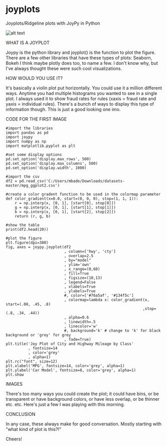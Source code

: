 # joyplots

Joyplots/Ridgeline plots with JoyPy in Python

![alt text](http://url/to/img.png)

WHAT IS A JOYPLOT

Joypy is the python library and joyplot() is the function to plot the figure. There are a few other libraries that have these types of plots: Seaborn, Bokeh I think maybe plotly does too, to name a few. I don't know why, but I've always thought these were such cool visualizations.

HOW WOULD YOU USE IT?

It's basically a violin plot put horizontally. You could use it a million different ways. Anytime you had multiple histograms you wanted to see in a single plot. I always used it to show fraud rates for rules (xaxis = fraud rate and yaxis = individual rules). There's a bunch of ways to display this type of information though. This is just a good looking one imo.

CODE FOR THE FIRST IMAGE

```
#import the libraries
import pandas as pd
import joypy
import numpy as np
import matplotlib.pyplot as plt

#set some display options
pd.set_option('display.max_rows', 500)
pd.set_option('display.max_columns', 500)
pd.set_option('display.width', 1000)

#import the csv
df2 = pd.read_csv('C:/Users/mbade/Downloads/datasets-master/mpg_ggplot2.csv')

#create a color gradent function to be used in the colormap parameter
def color_gradient(x=0.0, start=(0, 0, 0), stop=(1, 1, 1)):
    r = np.interp(x, [0, 1], [start[0], stop[0]])
    g = np.interp(x, [0, 1], [start[1], stop[1]])
    b = np.interp(x, [0, 1], [start[2], stop[2]])
    return (r, g, b)

#show the table
print(df2.head(20))

#plot the figure
plt.figure(dpi=380)
fig, axes = joypy.joyplot(df2
                          , column=['hwy', 'cty']
                          , overlap=2.5
                          , by="model"
                          , ylim='own'
                          , x_range=(0,60)
                          , fill=True
                          , figsize=(10,13)
                          , legend=False
                          , xlabels=True
                          , ylabels=True
                          #, color=['#76a5af', '#134f5c']
                          , colormap=lambda x: color_gradient(x, start=(.08, .45, .8)
                                                             ,stop=(.8, .34, .44))
                          , alpha=0.6
                          , linewidth=.5
                          , linecolor='w'
                          #, background='k' # change to 'k' for black background or 'grey' for grey
                          , fade=True)
plt.title('Joy Plot of City and Highway Mileage by Class'
          , fontsize=14
          , color='grey'
          , alpha=1)
plt.rc("font", size=12)
plt.xlabel('MPG', fontsize=14, color='grey', alpha=1)
plt.ylabel('Car Model', fontsize=8, color='grey', alpha=1)
plt.show
```

IMAGES

There's too many ways you could create the plot; it could have bins, or be transparent or have background colors, or have less overlap, or be thinner etc. etc. Here's just a few I was playing with this morning.

CONCLUSION

In any case, these always make for good conversation. Mostly starting with "what kind of plot is this?!"

Cheers!
